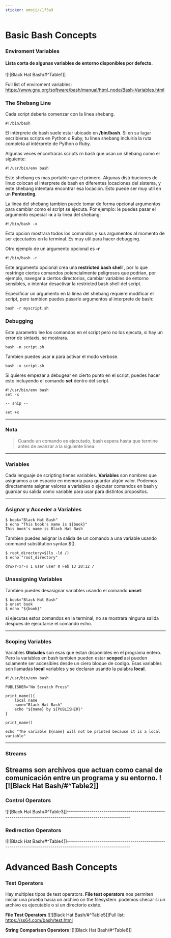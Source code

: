 ```yaml
---
sticker: emoji//1f3a9
---
```

# Basic Bash Concepts


### Enviroment Variables

#### Lista corta de algunas variables de entorno disponibles por defecto.

![![Black Hat Bash/#^Table1]]

Full list of enviroment variables:
<https://www.gnu.org/software/bash/manual/html_node/Bash-Variables.html>


### The Shebang Line

Cada script debería comenzar con la línea shebang.

```
#!/bin/bash
```

El intérprete de bash suele estar ubicado en **/bin/bash**. Si en su lugar escribieras scripts en Python o Ruby, tu línea shebang incluiría la ruta completa al intérprete de Python o Ruby.

Algunas veces encontraras scripts rn bash que usan un shebang como el siguiente:

```
#!/usr/bin/env bash
```

Este shebang es mas portable que el primero. Algunas distribuciones de linux colocan el interprete de bash en diferentes locaciones del sistema, y este shebang intentara encontrar esa locación. Esto puede ser muy util en un **Pentesting**.

La linea del shebang tambien puede tomar de forma opcional argumentos para cambiar como el script se ejecuta. Por ejemplo: le puedes pasar el argumento especial **-x** a la linea del shebang:

```
#!/bin/bash -x
```

Esta opcion mostrara todos los comandos y sus argumentos al momento de ser ejecutados en la terminal. Es muy util para hacer debugging.

Otro ejemplo de un argumento opcional es **-r**

```
#!/bin/bash -r
```

Este argumento opcional crea una **restricted bash shell** , por lo que restringe ciertos comandos potencialmente peligrosos que podrian, por ejemplo, navegar a ciertos directorios, cambiar variables de entorno sensibles, o intentar desactivar la restricted bash shell del script.

Especificar un argumento en la linea del shebang requiere modificar el script, pero tambien puedes pasarle argumentos al interprete de bash:

```
bash -r myscript.sh
```

### Debugging

Este parametro lee los comandos en el script pero no los ejecuta, si hay un error de sintaxis, se mostrara.

```
bash -n script.sh
```

Tambien puedes usar **x** para activar el modo verbose.

```
bash -x script.sh
```

Si quieres empezar a debugear en cierto punto en el script, puedes hacer esto incluyendo el comando **set** dentro del script.

```
#!/usr/bin/env bash
set -x

-- snip --

set +x
```

--------------------------------------------------------------------------
### Nota

> Cuando un comando es ejecutado, bash espera hasta que termine antes de avanzar a la siguiente linea.

--------------------------------------------------------------------------

### Variables

Cada lenguaje de scripting tienes variables. **Variables** son nombres que asignamos a un espacio en memoria para guardar algún valor. Podemos directamente asignar valores a variables o ejecutar comandos en bash y guardar su salida como variable para usar para distintos propositos.

--------------------------------------------------------------------------

### Asignar y Acceder a Variables

```
$ book="Black Hat Bash"
$ echo "This book's name is ${book}"
This book's name is Black Hat Bash
```

Tambien puedes asignar la salida de un comando a una variable usando command substitution syntax $().

```
$ root_directory=$(ls -ld /)
$ echo "root_directory"

drwxr-xr-x 1 user user 0 Feb 13 20:12 /
```

### Unassigning Variables

Tambien puedes desasignar variables usando el comando **unset**:

```
$ book="Black Hat Bash"
$ unset book
$ echo "${book}"
```

si ejecutas estos comandos en la terminal, no se mostrara ninguna salida despues de ejecutarse el comando echo.

--------------------------------------------------------------------------
### Scoping Variables

Variables **Globales** son esas que estan disponibles en el programa entero. Pero la variables en bash tambien pueden estar **scoped** asi pueden solamente ser accesibles desde un ciero bloque de codigo. Esas variables son llamadas **local** variables y se declaran usando la palabra **local**.

```
#!/usr/bin/env bash

PUBLISHER="No Scratch Press"

print_name(){
	local name
	name="Black Hat Bash"
	echo "${name} by ${PUBLISHER}"
}

print_name()

echo "The variable ${name} will not be printed because it is a local variable"
```

--------------------------------------------------------------------------

### Streams

**Streams** son archivos que actuan como canal de comunicación entre un programa y su entorno.
![![Black Hat Bash/#^Table2]]
-------------------------------------------------------------------------------------------------------------

### Control Operators
![![Black Hat Bash/#^Table3]]-------------------------------------------------------------------------------------------------------------

### Redirection Operators
![![Black Hat Bash/#^Table4]]-------------------------------------------------------------------------------------------------------------

# Advanced Bash Concepts

### Test Operators

Hay multiples tipos de test operators. **File test operators** nos permiten iniciar una prueba hacia un archivo on the filesystem. podemos checar si un archivo es ejecutable o si un directorio existe.

**File Test Operators**
![![Black Hat Bash/#^Table5]]Full list: https://ss64.com/bash/test.html

**String Comparison Operators**
![![Black Hat Bash/#^Table6]]
































